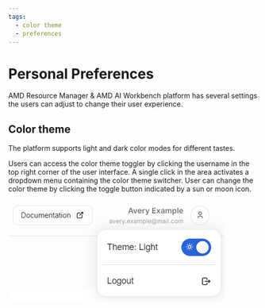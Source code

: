 ```yaml
---
tags:
  - color theme
  - preferences
---
```


# Personal Preferences

AMD Resource Manager & AMD AI Workbench platform has several settings the users can adjust to change their user experience.

## Color theme

The platform supports light and dark color modes for different tastes.

Users can access the color theme toggler by clicking the username in the top right corner of the user interface. A single click in the area activates a dropdown menu containing the color theme switcher. User can change the color theme by clicking the toggle button indicated by a sun or moon icon.

![The user area dropdown contains the color theme switcher.](./media/color-theme-toggle.png)
